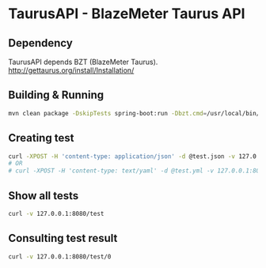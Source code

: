 # TaurusAPI - BlazeMeter Taurus API

## Dependency
TaurusAPI depends BZT (BlazeMeter Taurus).
http://gettaurus.org/install/Installation/

## Building & Running
```bash
mvn clean package -DskipTests spring-boot:run -Dbzt.cmd=/usr/local/bin/bzt
```

## Creating test
```bash
curl -XPOST -H 'content-type: application/json' -d @test.json -v 127.0.0.1:8080/test
# OR
# curl -XPOST -H 'content-type: text/yaml' -d @test.yml -v 127.0.0.1:8080/test
```

## Show all tests
```bash
curl -v 127.0.0.1:8080/test
```

## Consulting test result
```bash
curl -v 127.0.0.1:8080/test/0
```
